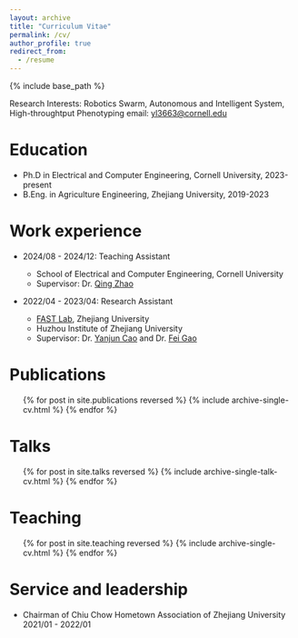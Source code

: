 ```yaml
---
layout: archive
title: "Curriculum Vitae"
permalink: /cv/
author_profile: true
redirect_from:
  - /resume
---
```


{% include base_path %}

Research Interests: Robotics Swarm, Autonomous and Intelligent System, High-throughtput Phenotyping
email: yl3663@cornell.edu

Education
======
* Ph.D in Electrical and Computer Engineering, Cornell University, 2023-present
* B.Eng. in Agriculture Engineering, Zhejiang University, 2019-2023



Work experience
======

* 2024/08 - 2024/12: Teaching Assistant
  * School of Electrical and Computer Engineering, Cornell University
  * Supervisor: Dr. [Qing Zhao](https://www.ece.cornell.edu/faculty-directory/qing-zhao)

* 2022/04 - 2023/04: Research Assistant
  * [FAST Lab](http://zju-fast.com/), Zhejiang University
  * Huzhou Institute of Zhejiang University
  * Supervisor: Dr. [Yanjun Cao](http://zju-fast.com/research-group/yanjun-cao/) and Dr. [Fei Gao](http://zju-fast.com/research-group/fei-gao/)



Publications
======
  <ul>{% for post in site.publications reversed %}
    {% include archive-single-cv.html %}
  {% endfor %}</ul>
  
Talks
======
  <ul>{% for post in site.talks reversed %}
    {% include archive-single-talk-cv.html  %}
  {% endfor %}</ul>
  
Teaching
======
  <ul>{% for post in site.teaching reversed %}
    {% include archive-single-cv.html %}
  {% endfor %}</ul>
  
Service and leadership
======
* Chairman of Chiu Chow Hometown Association of Zhejiang University 2021/01 - 2022/01
